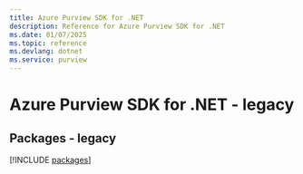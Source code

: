 ```yaml
---
title: Azure Purview SDK for .NET
description: Reference for Azure Purview SDK for .NET
ms.date: 01/07/2025
ms.topic: reference
ms.devlang: dotnet
ms.service: purview
---
```

# Azure Purview SDK for .NET - legacy
## Packages - legacy
[!INCLUDE [packages](purview-index.md)]